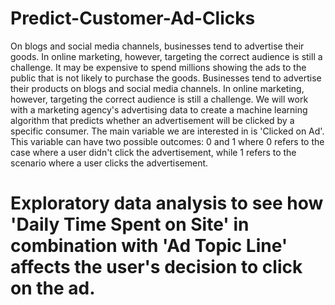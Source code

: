 # Predict-Customer-Ad-Clicks

On blogs and social media channels, businesses tend to advertise their goods. In online marketing, however, targeting the correct audience is still a challenge. It may be expensive to spend millions showing the ads to the public that is not likely to purchase the goods. Businesses tend to advertise their products on blogs and social media channels. In online marketing, however, targeting the correct audience is still a challenge.
We will work with a marketing agency's advertising data to create a machine learning algorithm that predicts whether an advertisement will be clicked by a specific consumer. 
The main variable we are interested in is 'Clicked on Ad'. This variable can have two possible outcomes: 0 and 1 where 0 refers to the case where a user didn't click the advertisement, while 1 refers to the scenario where a user clicks the advertisement.
# Exploratory data analysis to see how 'Daily Time Spent on Site' in combination with 'Ad Topic Line' affects the user's decision to click on the ad.
